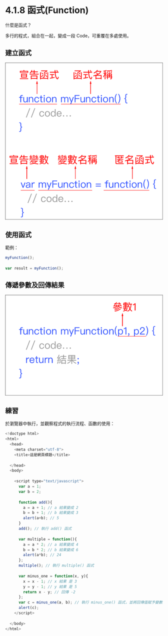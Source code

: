 # 4.1.8 函式\(Function\)

什麼是函式？

多行的程式，組合在一起，變成一段 Code，可重覆在多處使用。

## 建立函式

![](/assets/function_basic1.png)

## 使用函式

範例：

```js
myFunction();

var result = myFunction();
```

## 傳遞參數及回傳結果

![](/assets/function_basic2.png)

## 練習

於瀏覽器中執行，並觀察程式的執行流程、函數的使用：

```js
<!doctype html>
<html>
  <head>
    <meta charset="utf-8">
    <title>這是網頁標題</title>

  </head>
  <body>

    <script type="text/javascript">
      var a = 1;
      var b = 2;

      function add(){
        a = a + 1; // a 結果變成 2
        b = b + 1; // b 結果變成 3
        alert(a+b); // 5
      }
      add(); // 執行 add() 函式

      var multiple = function(){
        a = a * 2; // a 結果變成 4
        b = b * 2; // b 結果變成 6
        alert(a*b); // 24
      };
      multiple(); // 執行 multiple() 函式

      var minus_one = function(x, y){
        x = x - 1; // x 結果 是 3
        y = y - 1; // y 結果 是 5
        return x - y; // 回傳 -2
      };
      var c = minus_one(a, b); // 執行 minus_one() 函式，並將回傳值賦予變數 c，所以 c 會是 -2
      alert(c);
    </script>

  </body>
</html>
```



